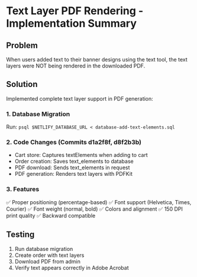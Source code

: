 # Text Layer PDF Rendering - Implementation Summary

## Problem
When users added text to their banner designs using the text tool, the text layers were NOT being rendered in the downloaded PDF.

## Solution
Implemented complete text layer support in PDF generation:

### 1. Database Migration
Run: `psql $NETLIFY_DATABASE_URL < database-add-text-elements.sql`

### 2. Code Changes (Commits d1a2f8f, d8f2b3b)
- Cart store: Captures textElements when adding to cart
- Order creation: Saves text_elements to database
- PDF download: Sends text_elements in request
- PDF generation: Renders text layers with PDFKit

### 3. Features
✅ Proper positioning (percentage-based)
✅ Font support (Helvetica, Times, Courier)
✅ Font weight (normal, bold)
✅ Colors and alignment
✅ 150 DPI print quality
✅ Backward compatible

## Testing
1. Run database migration
2. Create order with text layers
3. Download PDF from admin
4. Verify text appears correctly in Adobe Acrobat
